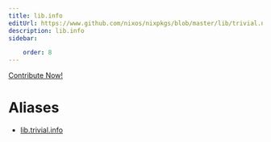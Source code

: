```yaml
---
title: lib.info
editUrl: https://www.github.com/nixos/nixpkgs/blob/master/lib/trivial.nix#L559C10
description: lib.info
sidebar:

    order: 8
---
```


<a href="https://www.github.com/nixos/nixpkgs/blob/master/lib/trivial.nix#L559C10">Contribute Now!</a>


# Aliases

- [lib.trivial.info](/nix-doc-comments/reference/lib/trivial/lib-trivial-info)


